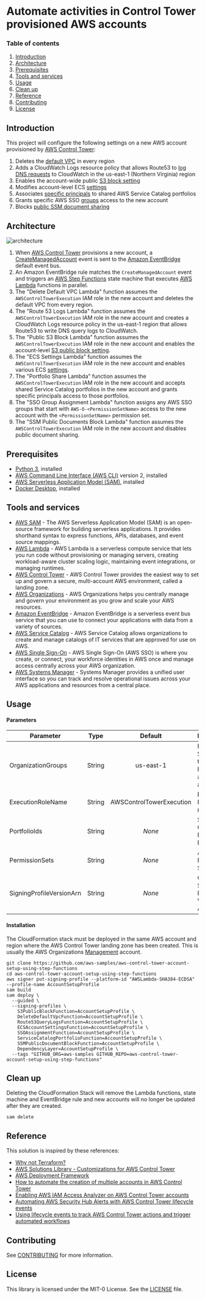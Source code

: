# Automate activities in Control Tower provisioned AWS accounts

### Table of contents

1. [Introduction](#introduction)
2. [Architecture](#architecture)
3. [Prerequisites](#prerequisites)
4. [Tools and services](#tools-and-services)
5. [Usage](#usage)
6. [Clean up](#clean-up)
7. [Reference](#reference)
8. [Contributing](#contributing)
9. [License](#license)

## Introduction

This project will configure the following settings on a new AWS account provisioned by [AWS Control Tower](https://aws.amazon.com/controltower/):

1. Deletes the [default VPC](https://docs.aws.amazon.com/vpc/latest/userguide/default-vpc.html) in every region
2. Adds a CloudWatch Logs resource policy that allows Route53 to [log DNS requests](https://docs.aws.amazon.com/Route53/latest/DeveloperGuide/query-logs.html) to CloudWatch in the us-east-1 (Northern Virginia) region
3. Enables the account-wide public [S3 block setting](https://docs.aws.amazon.com/AmazonS3/latest/userguide/configuring-block-public-access-account.html)
4. Modifies account-level ECS [settings](https://docs.aws.amazon.com/AmazonECS/latest/developerguide/ecs-account-settings.html)
5. Associates [specific principals](https://docs.aws.amazon.com/servicecatalog/latest/adminguide/catalogs_portfolios_users.html) to shared AWS Service Catalog portfolios
6. Grants specific AWS SSO [groups](https://docs.aws.amazon.com/singlesignon/latest/userguide/users-groups-provisioning.html) access to the new account
7. Blocks [public SSM document sharing](https://docs.aws.amazon.com/systems-manager/latest/userguide/ssm-share-block.html)

## Architecture

![architecture](doc/architecture.png)

1. When [AWS Control Tower](https://aws.amazon.com/controltower/) provisions a new account, a [CreateManagedAccount](https://docs.aws.amazon.com/controltower/latest/userguide/lifecycle-events.html#create-managed-account) event is sent to the [Amazon EventBridge](https://aws.amazon.com/eventbridge/) default event bus.
2. An Amazon EventBridge rule matches the `CreateManagedAccount` event and triggers an [AWS Step Functions](https://aws.amazon.com/step-functions/) state machine that executes [AWS Lambda](https://aws.amazon.com/lambda/) functions in parallel.
3. The "Delete Default VPC Lambda" function assumes the `AWSControlTowerExecution` IAM role in the new account and deletes the default VPC from every region.
4. The "Route 53 Logs Lambda" function assumes the `AWSControlTowerExecution` IAM role in the new account and creates a CloudWatch Logs resource policy in the us-east-1 region that allows Route53 to write DNS query logs to CloudWatch.
5. The "Public S3 Block Lambda" function assumes the `AWSControlTowerExecution` IAM role in the new account and enables the account-level [S3 public block setting](https://docs.aws.amazon.com/AmazonS3/latest/userguide/configuring-block-public-access-account.html).
6. The "ECS Settings Lambda" function assumes the `AWSControlTowerExecution` IAM role in the new account and enables various ECS [settings](https://docs.aws.amazon.com/AmazonECS/latest/developerguide/ecs-account-settings.html).
7. The "Portfolio Share Lambda" function assumes the `AWSControlTowerExecution` IAM role in the new account and accepts shared Service Catalog portfolios in the new account and grants specific principals access to those portfolios.
8. The "SSO Group Assignment Lambda" function assigns any AWS SSO groups that start with `AWS-O-<PermissionSetName>` access to the new account with the `<PermissionSetName>` permission set.
9. The "SSM Public Documents Block Lambda" function assumes the `AWSControlTowerExecution` IAM role in the new account and disables public document sharing.

## Prerequisites

- [Python 3](https://www.python.org/downloads/), installed
- [AWS Command Line Interface (AWS CLI)](https://docs.aws.amazon.com/cli/latest/userguide/install-cliv2.html) version 2, installed
- [AWS Serverless Application Model (SAM)](https://docs.aws.amazon.com/serverless-application-model/latest/developerguide/serverless-getting-started.html), installed
- [Docker Desktop](https://www.docker.com/products/docker-desktop), installed

## Tools and services

- [AWS SAM](https://aws.amazon.com/serverless/sam/) - The AWS Serverless Application Model (SAM) is an open-source framework for building serverless applications. It provides shorthand syntax to express functions, APIs, databases, and event source mappings.
- [AWS Lambda](https://aws.amazon.com/lambda/) - AWS Lambda is a serverless compute service that lets you run code without provisioning or managing servers, creating workload-aware cluster scaling logic, maintaining event integrations, or managing runtimes.
- [AWS Control Tower](https://aws.amazon.com/controltower/) - AWS Control Tower provides the easiest way to set up and govern a secure, multi-account AWS environment, called a landing zone.
- [AWS Organizations](https://aws.amazon.com/organizations/) - AWS Organizations helps you centrally manage and govern your environment as you grow and scale your AWS resources.
- [Amazon EventBridge](https://aws.amazon.com/eventbridge/) - Amazon EventBridge is a serverless event bus service that you can use to connect your applications with data from a variety of sources.
- [AWS Service Catalog](https://aws.amazon.com/servicecatalog/) - AWS Service Catalog allows organizations to create and manage catalogs of IT services that are approved for use on AWS.
- [AWS Single Sign-On](https://aws.amazon.com/single-sign-on/) - AWS Single Sign-On (AWS SSO) is where you create, or connect, your workforce identities in AWS once and manage access centrally across your AWS organization.
- [AWS Systems Manager](https://aws.amazon.com/systems-manager/) - Systems Manager provides a unified user interface so you can track and resolve operational issues across your AWS applications and resources from a central place.

## Usage

#### Parameters

| Parameter                |  Type  |         Default          | Description                                                    |
| ------------------------ | :----: | :----------------------: | -------------------------------------------------------------- |
| OrganizationGroups       | String |        us-east-1         | List of AWS SSO groups that should have access to all accounts |
| ExecutionRoleName        | String | AWSControlTowerExecution | Execution IAM role name                                        |
| PortfolioIds             | String |          _None_          | Service Catalog Portfolio IDs                                  |
| PermissionSets           | String |          _None_          | AWS SSO Permission Set names                                   |
| SigningProfileVersionArn | String |          _None_          | Code Signing Profile Version ARN                               |

#### Installation

The CloudFormation stack must be deployed in the same AWS account and region where the AWS Control Tower landing zone has been created. This is usually the AWS Organizations [Management](https://docs.aws.amazon.com/organizations/latest/userguide/orgs_getting-started_concepts.html#account) account.

```
git clone https://github.com/aws-samples/aws-control-tower-account-setup-using-step-functions
cd aws-control-tower-account-setup-using-step-functions
aws signer put-signing-profile --platform-id "AWSLambda-SHA384-ECDSA" --profile-name AccountSetupProfile
sam build
sam deploy \
  --guided \
  --signing-profiles \
    S3PublicBlockFunction=AccountSetupProfile \
    DeleteDefaultVpcFunction=AccountSetupProfile \
    Route53QueryLogsFunction=AccountSetupProfile \
    ECSAccountSettingsFunction=AccountSetupProfile \
    SSOAssignmentFunction=AccountSetupProfile \
    ServiceCatalogPortfolioFunction=AccountSetupProfile \
    SSMPublicDocumentBlockFunction=AccountSetupProfile \
    DependencyLayer=AccountSetupProfile \
  --tags "GITHUB_ORG=aws-samples GITHUB_REPO=aws-control-tower-account-setup-using-step-functions"
```

## Clean up

Deleting the CloudFormation Stack will remove the Lambda functions, state machine and EventBridge rule and new accounts will no longer be updated after they are created.

```
sam delete
```

## Reference

This solution is inspired by these references:

- [Why not Terraform?](https://www.linkedin.com/pulse/why-terraform-justin-plock/)
- [AWS Solutions Library - Customizations for AWS Control Tower](https://aws.amazon.com/solutions/implementations/customizations-for-aws-control-tower/)
- [AWS Deployment Framework](https://github.com/awslabs/aws-deployment-framework)
- [How to automate the creation of multiple accounts in AWS Control Tower](https://aws.amazon.com/blogs/mt/how-to-automate-the-creation-of-multiple-accounts-in-aws-control-tower/)
- [Enabling AWS IAM Access Analyzer on AWS Control Tower accounts](https://aws.amazon.com/blogs/mt/enabling-aws-identity-and-access-analyzer-on-aws-control-tower-accounts/)
- [Automating AWS Security Hub Alerts with AWS Control Tower lifecycle events](https://aws.amazon.com/blogs/mt/automating-aws-security-hub-alerts-with-aws-control-tower-lifecycle-events/)
- [Using lifecycle events to track AWS Control Tower actions and trigger automated workflows](https://aws.amazon.com/blogs/mt/using-lifecycle-events-to-track-aws-control-tower-actions-and-trigger-automated-workflows/)

## Contributing

See [CONTRIBUTING](CONTRIBUTING.md#security-issue-notifications) for more information.

## License

This library is licensed under the MIT-0 License. See the [LICENSE](LICENSE) file.

